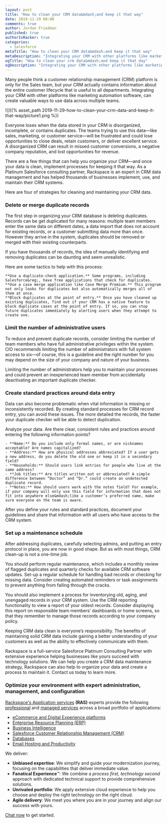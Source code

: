 ```yaml
---
layout: post
title: "How to clean your CRM data&mdash;and keep it that way"
date: 2019-11-29 00:00
comments: true
author: Jordan Friedman
published: true
authorIsRacker: true
categories:
  - Salesforce
metaTitle: "How to clean your CRM data&mdash;and keep it that way"
metaDescription: "Integrating your CRM with other platforms like marketing automation software, can create valuable ways to use data across multiple teams"
ogTitle: "How to clean your crm data&mdash;and keep it that day"
ogDescription: "Integrating your CRM with other platforms like marketing automation software, can create valuable ways to use data across multiple teams"
---
```


Many people think a customer relationship management (CRM) platform is only for the Sales team, but your CRM actually contains information about the entire customer lifecycle that is useful to all departments. Integrating your CRM with other platforms like marketing automation software, can create valuable ways to use data across multiple teams.

<!-- more -->

![]({% asset_path 2019-11-29-how-to-clean-your-crm-data-and-keep-it-that-way/picture1.png %})

Everyone loses when the data stored in your CRM is disorganized, incomplete, or contains duplicates. The teams trying to use this data&mdash;like sales, marketing, or customer service&mdash;will be frustrated and could lose opportunities to close deals, retain customers, or deliver excellent service. A disorganized CRM can result in missed customer conversions, a negative company reputation, and lost opportunities for revenue.

There are a few things that can help you organize your CRM&mdash;and once your data is clean, implement processes for keeping it that way. As a Platinum Salesforce consulting partner, Rackspace is an expert in CRM data management and has helped thousands of businesses implement, use, and maintain their CRM systems. 

Here are four of strategies for cleaning and maintaining your CRM data.

### Delete or merge duplicate records

The first step in organizing your CRM database is deleting duplicates. Records can be get duplicated for many reasons: multiple team members enter the same data on different dates, a data import that does not account for existing records, or a customer submitting data more than once. However they arrive in the system, duplicates should be removed or merged with their existing counterparts.

If you have thousands of records, the idea of manually identifying and removing duplicates can be daunting and seem unrealistic. 

Here are some tactics to help with this process:

    **Use a duplicate-check application.** Some programs, including Salesforce&reg;, have free applications that check for duplicates. 
    **Use a case merge application like Case Merge Premium.** This program not only looks for duplicates but also automatically merges all of them at once. 
    **Block duplicates at the point of entry.** Once you have cleaned up existing duplicates, find out if your CRM has a native feature to block duplicate cases at the point of entry. If so, you can stop future duplicates immediately by alerting users when they attempt to create one. 

### Limit the number of administrative users

To reduce and prevent duplicate records, consider limiting the number of team members who have full administrative privileges within the system. CIO recommends limiting the number of administrators with full system access to six&mdash;of course, this is a guideline and the right number for you may depend on the size of your company and nature of your business.

Limiting the number of administrators help you to maintain your processes and could prevent an inexperienced team member from accidentally deactivating an important duplicate checker. 

### Create standard practices around data entry

Data can also become problematic when vital information is missing or inconsistently recorded. By creating standard processes for CRM record entry, you can avoid these issues. The more detailed the records, the faster your duplicate checker will be able to detect duplication. 

Analyze your data. Are there clear, consistent rules and practices around entering the following information points?

    - **Name:** Do you include only formal names, or are nicknames acceptable? Are names capitalized?
    - **Address:** How are physical addresses abbreviated? If a user gets a new address, do you delete the old one or keep it in a secondary field?
    - **Households:** Should users link entries for people who live at the same address?
    - **Job titles:** Are titles written out or abbreviated? A simple difference between “Doctor” and “Dr.” could create an undetected duplicate record.
    - **Notes:** How should users work with the notes field? For example, if your company will only use this field for information that does not fit into anywhere else&mdash;like a customer’s preferred name, make sure everyone on the team is aware.

After you define your rules and standard practices, document your guidelines and share that information with all users who have access to the CRM system.

### Set up a maintenance schedule

After addressing duplicates, carefully selecting admins, and putting an entry protocol in place, you are now in good shape. But as with most things, CRM clean-up is not a one-time job. 

You should perform regular maintenance, which includes a monthly review of flagged duplicates and quarterly checks for available CRM software updates. Set-up a regular schedule for handling bad records or checking for missing data. Consider creating automated reminders or task assignments to prevent anything from falling through the cracks. 

You should also implement a process for inventorying old, aging, and unengaged records in your CRM system. Use the CRM reporting functionality to view a report of your oldest records. Consider displaying this report on responsible team members’ dashboards or home screens, so that they remember to manage those records according to your company policy.

Keeping CRM data clean is everyone’s responsibility. The benefits of maintaining solid CRM data include gaining a better understanding of your customers as well as the ability to effectively communicate with them. 

Rackspace is a full-service Salesforce Platinum Consulting Partner with extensive experience helping businesses like yours succeed with technology solutions. We can help you create a CRM data maintenance strategy,  Rackspace can also help to organize your data and create a process to maintain it. Contact us today to learn more.


### Optimize your environment with expert administration, management, and configuration

[Rackspace's Application services](https://www.rackspace.com/application-management/managed-services)
**(RAS)** experts provide the following [professional](https://www.rackspace.com/application-management/professional-services)
and
[managed services](https://www.rackspace.com/application-management/managed-services) across
a broad portfolio of applications:

- [eCommerce and Digital Experience platforms](https://www.rackspace.com/ecommerce-digital-experience)
- [Enterprise Resource Planning (ERP)](https://www.rackspace.com/erp)
- [Business Intelligence](https://www.rackspace.com/business-intelligence)
- [Salesforce Customer Relationship Management (CRM)](https://www.rackspace.com/salesforce-managed-services)
- [Databases](https://www.rackspace.com/dba-services)
- [Email Hosting and Productivity](https://www.rackspace.com/email-hosting)

We deliver:

- **Unbiased expertise**: We simplify and guide your modernization journey,
focusing on the capabilities that deliver immediate value.
- **Fanatical Experience**&trade;: We combine a *process first, technology second*
approach with dedicated technical support to provide comprehensive solutions.
- **Unrivaled portfolio**: We apply extensive cloud experience to help you
choose and deploy the right technology on the right cloud.
- **Agile delivery**: We meet you where you are in your journey and align
our success with yours.

[Chat now](https://www.rackspace.com/#chat) to get started.

